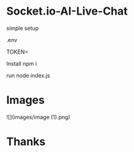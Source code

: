# Socket.io-AI-Live-Chat

simple setup

.env

TOKEN=

Install npm i 

run node index.js

# Images
![](images/image (1).png)

# Thanks
